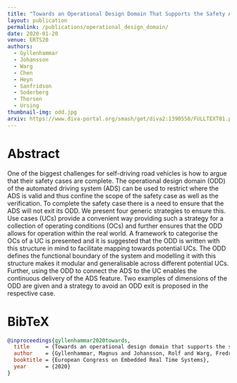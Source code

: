 ```yaml
---
title: "Towards an Operational Design Domain That Supports the Safety Argumentation of an Automated Driving System"
layout: publication
permalink: /publications/operational_design_domain/
date: 2020-01-20
venue: ERTS20
authors:
  - Gyllenhammar
  - Johansson
  - Warg
  - Chen
  - Heyn
  - Sanfridson
  - Soderberg
  - Thorsen
  - Ursing  
thumbnail-img: odd.jpg
arxiv: https://www.diva-portal.org/smash/get/diva2:1390550/FULLTEXT01.pdf
---
```


# Abstract
One of the biggest challenges for self-driving road vehicles is how to argue that their safety cases are complete. The operational design domain (ODD) of the automated driving system (ADS) can be used to restrict where the ADS is valid and thus confine the scope of the safety case as well as the verification. To complete the safety case there is a need to ensure that the ADS will not exit its ODD. We present four generic strategies to ensure this. Use cases (UCs) provide a convenient way providing such a strategy for a collection of operating conditions (OCs) and further ensures that the ODD allows for operation within the real world. A framework to categorise the OCs of a UC is presented and it is suggested that the ODD is written with this structure in mind to facilitate mapping towards potential UCs. The ODD defines the functional boundary of the system and modelling it with this structure makes it modular and generalisable across different potential UCs. Further, using the ODD to connect the ADS to the UC enables the continuous delivery of the ADS feature. Two examples of dimensions of the ODD are given and a strategy to avoid an ODD exit is proposed in the respective case.

# BibTeX
```bibtex
@inproceedings{gyllenhammar2020towards,
  title     = {Towards an operational design domain that supports the safety argumentation of an automated driving system},
  author    = {Gyllenhammar, Magnus and Johansson, Rolf and Warg, Fredrik and Chen, DeJiu and Heyn, Hans-Martin and Sanfridson, Martin and S{\"o}derberg, Jan and Thors{\'e}n, Anders and Ursing, Stig},
  booktitle = {European Congress on Embedded Real Time Systems},
  year      = {2020}
}
```
